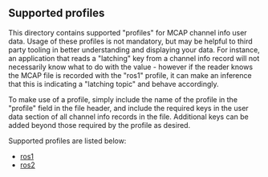 ## Supported profiles

[ros1]: ./ros1.md
[ros2]: ./ros2.md

This directory contains supported "profiles" for MCAP channel info user data. Usage of these profiles is not mandatory, but may be helpful to third party tooling in better understanding and displaying your data. For instance, an application that reads a "latching" key from a channel info record will not necessarily know what to do with the value - however if the reader knows the MCAP file is recorded with the "ros1" profile, it can make an inference that this is indicating a "latching topic" and behave accordingly.

To make use of a profile, simply include the name of the profile in the "profile" field in the file header, and include the required keys in the user data section of all channel info records in the file. Additional keys can be added beyond those required by the profile as desired.

Supported profiles are listed below:

- [ros1][ros1]
- [ros2][ros2]
